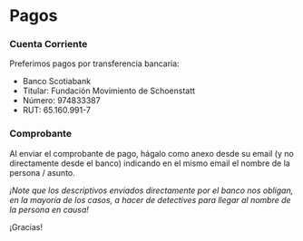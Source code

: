 # Pagos

### Cuenta Corriente

Preferimos pagos por transferencia bancaria:

* Banco Scotiabank
* Titular: Fundación Movimiento de Schoenstatt
* Número: 974833387
* RUT: 65.160.991-7

### Comprobante

Al enviar el comprobante de pago, hágalo como anexo desde su email \(y no directamente desde el banco\) indicando en el mismo email el nombre de la persona / asunto.

_¡Note que los descriptivos enviados directamente por el banco nos obligan, en la mayoría de los casos, a hacer de detectives para llegar al nombre de la persona en causa!_

¡Gracias!

